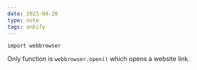```yaml
---
date: 2023-04-20
type: note
tags: ankify
---
```


`import webbrowser`

Only function is `webbrowser.open()` which opens a website link.
